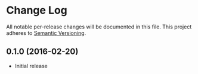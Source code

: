 # Change Log

All notable per-release changes will be documented in this file. This project
adheres to [Semantic Versioning][sv].

[sv]: http://semver.org/

## 0.1.0 (2016-02-20)

* Initial release
